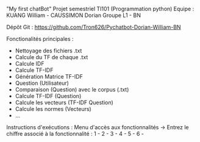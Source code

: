 "My first chatBot" Projet semestriel TI101 (Programmation python)
Equipe : KUANG William - CAUSSIMON Dorian
Groupe L1 - BN 

Dépôt Git : https://github.com/Tron626/Pychatbot-Dorian-William-BN

Fonctionalités principales : 
  - Nettoyage des fichiers .txt
  - Calcule du TF de chaque .txt
  - Calcule IDF
  - Calcule TF-IDF
  - Génération Matrice TF-IDF
  - Question (Utilisateur)
  - Comparaison (Question) avec le corpus (.txt)
  - Calcule TF-IDF (Question)
  - Calcule les vecteurs (TF-IDF Question)
  - Calcule les normes (Vecteurs)
  - ...

Instructions d'exécutions : Menu d'accès aux fonctionnalités
-> Entrez le chiffre associé à la fonctionnalité :
1 - 
2 - 
3 - 
4 - 
5 - 
6 - 